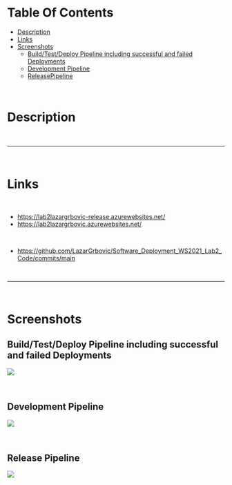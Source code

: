 # Table Of Contents

* [Description](#id-Description) <br>
* [Links](#id-Links)
* [Screenshots](#id-Screenshots)
  * [Build/Test/Deploy Pipeline including successful and failed Deployments](#id-Build_Test_Deploy_Pipeline_including_successful_and_failed_Deployments)
  * [Development Pipeline](#id-DevelopmentPipeline) 
  * [ReleasePipeline](#id-ReleasePipeline)

<br>

# Description <div id="id-Description">

<br>
<hr>
<br>

# Links <div id="id-Links">

<br>

* https://lab2lazargrbovic-release.azurewebsites.net/
* https://lab2lazargrbovic.azurewebsites.net/

<br>

* https://github.com/LazarGrbovic/Software_Deployment_WS2021_Lab2_Code/commits/main

<br>
<hr>
<br>

# Screenshots <div id="id-Screenshots">


## Build/Test/Deploy Pipeline including successful and failed Deployments <div id="id-Build_Test_Deploy_Pipeline_including_successful_and_failed_Deployments"> 

![](https://github.com/LazarGrbovic/Software_Deployment_WS2021/blob/main/Lab2/Screenshots/Build_Test_Deploy_Pipeline_And_Successful_Failed_Deployments.png)

<br>

## Development Pipeline <div id="id-DevelopmentPipeline">

![](https://github.com/LazarGrbovic/Software_Deployment_WS2021/blob/main/Lab2/Screenshots/Development_Pipeline.png)

<br>

## Release Pipeline <div id="id-ReleasePipeline">
![](https://github.com/LazarGrbovic/Software_Deployment_WS2021/blob/main/Lab2/Screenshots/Release_Pipeline.png)
